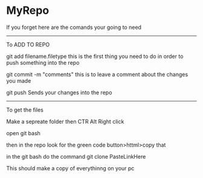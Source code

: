 # MyRepo
If you forget here are the comands your going to need


--------------------------------------------
To ADD TO REPO

git add filename.filetype
  this is the first thing you need to do in order to push something into the repo
  
git commit -m "comments"
    this is to leave a comment about the changes you made
    
git push
        Sends your changes into the repo
        
        
        
------------------------------------------------

To get the files 

Make a sepreate folder then CTR Alt Right click

open git bash

then in the repo look for the green code button>httml>copy that

in the git bash do the command
git clone PasteLinkHere

 This should make a copy of everythinng on your pc
